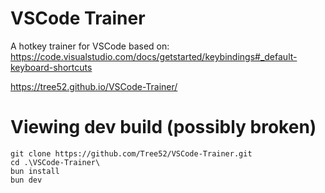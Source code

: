 # VSCode Trainer

A hotkey trainer for VSCode based on: https://code.visualstudio.com/docs/getstarted/keybindings#_default-keyboard-shortcuts

https://tree52.github.io/VSCode-Trainer/

# Viewing dev build (possibly broken)
```
git clone https://github.com/Tree52/VSCode-Trainer.git
cd .\VSCode-Trainer\
bun install
bun dev
```